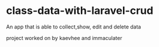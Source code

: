 # class-data-with-laravel-crud
An app that is able to collect,show, edit and delete data 


project worked on by kaevhee and immaculater
